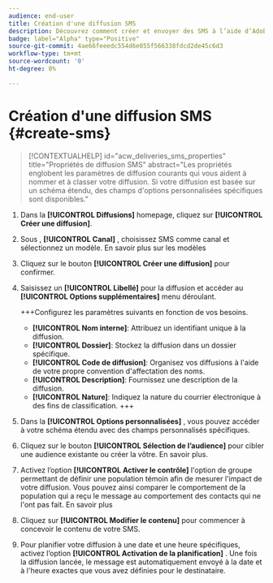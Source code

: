 ```yaml
---
audience: end-user
title: Création d'une diffusion SMS
description: Découvrez comment créer et envoyer des SMS à l’aide d’Adobe Campaign Web.
badge: label="Alpha" type="Positive"
source-git-commit: 4ae66feeedc554d6e055f566338fdcd2de45c6d3
workflow-type: tm+mt
source-wordcount: '0'
ht-degree: 0%

---
```


# Création d&#39;une diffusion SMS {#create-sms}

>[!CONTEXTUALHELP]
>id="acw_deliveries_sms_properties"
>title="Propriétés de diffusion SMS"
>abstract="Les propriétés englobent les paramètres de diffusion courants qui vous aident à nommer et à classer votre diffusion. Si votre diffusion est basée sur un schéma étendu, des champs d&#39;options personnalisées spécifiques sont disponibles."

1. Dans la **[!UICONTROL Diffusions]** homepage, cliquez sur **[!UICONTROL Créer une diffusion]**.

1. Sous , **[!UICONTROL Canal]** , choisissez SMS comme canal et sélectionnez un modèle. En savoir plus sur les modèles

1. Cliquez sur le bouton **[!UICONTROL Créer une diffusion]** pour confirmer.

1. Saisissez un **[!UICONTROL Libellé]** pour la diffusion et accéder au **[!UICONTROL Options supplémentaires]** menu déroulant.

   +++Configurez les paramètres suivants en fonction de vos besoins.
   * **[!UICONTROL Nom interne]**: Attribuez un identifiant unique à la diffusion.
   * **[!UICONTROL Dossier]**: Stockez la diffusion dans un dossier spécifique.
   * **[!UICONTROL Code de diffusion]**: Organisez vos diffusions à l&#39;aide de votre propre convention d&#39;affectation des noms.
   * **[!UICONTROL Description]**: Fournissez une description de la diffusion.
   * **[!UICONTROL Nature]**: Indiquez la nature du courrier électronique à des fins de classification.
+++

1. Dans la **[!UICONTROL Options personnalisées]** , vous pouvez accéder à votre schéma étendu avec des champs personnalisés spécifiques.

1. Cliquez sur le bouton **[!UICONTROL Sélection de l’audience]** pour cibler une audience existante ou créer la vôtre. En savoir plus.

1. Activez l’option **[!UICONTROL Activer le contrôle]** l&#39;option de groupe permettant de définir une population témoin afin de mesurer l&#39;impact de votre diffusion. Vous pouvez ainsi comparer le comportement de la population qui a reçu le message au comportement des contacts qui ne l&#39;ont pas fait. En savoir plus

1. Cliquez sur **[!UICONTROL Modifier le contenu]** pour commencer à concevoir le contenu de votre SMS.

1. Pour planifier votre diffusion à une date et une heure spécifiques, activez l’option **[!UICONTROL Activation de la planification]** . Une fois la diffusion lancée, le message est automatiquement envoyé à la date et à l&#39;heure exactes que vous avez définies pour le destinataire.

